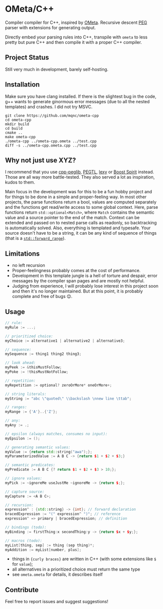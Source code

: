 
# OMeta/C++

Compiler compiler for C++, inspired by [OMeta](https://en.wikipedia.org/wiki/OMeta). Recursive descent [PEG](https://en.wikipedia.org/wiki/Parsing_expression_grammar) parser with extensions for generating output.

Directly embed your parsing rules into C++, transpile with `ometa` to less pretty but pure C++ and then compile it with a proper C++ compiler.

## Project Status

Still very much in development, barely self-hosting.

## Installation

Make sure you have clang installed. If there is the slightest bug in the code, g++ wants to generate ginormous error messages (due to all the nested templates) and crashes. I did not try MSVC.

```
git clone https://github.com/mqnc/ometa-cpp
cd ometa-cpp
mkdir build
cd build
cmake ..
make ometa-cpp
./ometa-cpp ../ometa-cpp.ometa ../test.cpp
diff -s ../ometa-cpp.ometa.cpp ../test.cpp
```

## Why not just use XYZ?

I recommend that you use [cpp-peglib](https://github.com/yhirose/cpp-peglib), [PEGTL](https://github.com/taocpp/PEGTL), [lexy](https://lexy.foonathan.net/) or [Boost Spirit](https://github.com/boostorg/spirit) instead. Those are all way more battle-tested. They also served a lot as inspiration, kudos to them.

Main focus in the development was for this to be a fun hobby project and for things to be done in a simple and proper-feeling way. In most other projects, the parse functions return a bool, values are computed separately and the functions get read/write access to some global context. Here, parse functions return `std::optional<Match>`, where `Match` contains the semantic value and a source pointer to the end of the match. Context can be extended and passed on to nested parse calls as readonly, so backtracking is automatically solved. Also, everything is templated and typesafe. Your source doesn't have to be a string, it can be any kind of sequence of things (that is a [`std::forward_range`](https://en.cppreference.com/w/cpp/ranges/forward_range)).

## Limitations

* no left recursion
* Proper-feelingness probably comes at the cost of performance.
* Development in this template jungle is a hell of torture and despair, error messages by the compiler span pages and are mostly not helpful.
* Judging from experience, I will probably lose interest in this project soon and then it's no longer maintained. But at this point, it is probably complete and free of bugs 😌.

## Usage

```cpp
// rule:
myRule := ...;

// prioritized choice:
myChoice := alternative1 | alternative2 | alternative3;

// sequence:
mySequence := thing1 thing2 thing3;

// look ahead:
myPeek := &thisMustFollow;
myPoke := !thisMustNotFollow;

// repetition:
myRepetition := optional? zeroOrMore* oneOrMore+;

// string literals:
myString := "abc \"quoted\" \\backslash \nnew line \ttab";

// ranges:
myRange := {'A'}..{'Z'};

// any:
myAny := .;

// epsilon (always matches, consumes no input):
myEpsilon := ();

// generating semantic values:
myValue := {return std::string("awa");};
myParameterizedValue := A B C -> {return $1 + $2 + $3;}

// semantic predicates:
myPredicate := A B C {? return $1 + $2 + $3 > 10;};

// ignore values:
myPick := ~ignoreMe useJustMe ~ignoreMe -> {return $;};

// capture source:
myCapture := <A B C>;

// recursion:
expression^ : {std::string} -> {int}; // forward declaration
bracedExpression := "(" expression^ ")"; // reference
expression^ => primary | bracedExpression; // definition

// bindings (todo):
myBinding := firstThing:x secondThing:y -> {return $x + $y;};

// macros (todo):
myList[thing, sep] := thing (sep thing)*;
myAddition := myList[number, plus];
```

* things in `{curly braces}` are written in C++ (with some extensions like `$` for `value`);
* all alternatives in a prioritized choice must return the same type
* see `ometa.ometa` for details, it describes itself

## Contribute

Feel free to report issues and suggest suggestions!